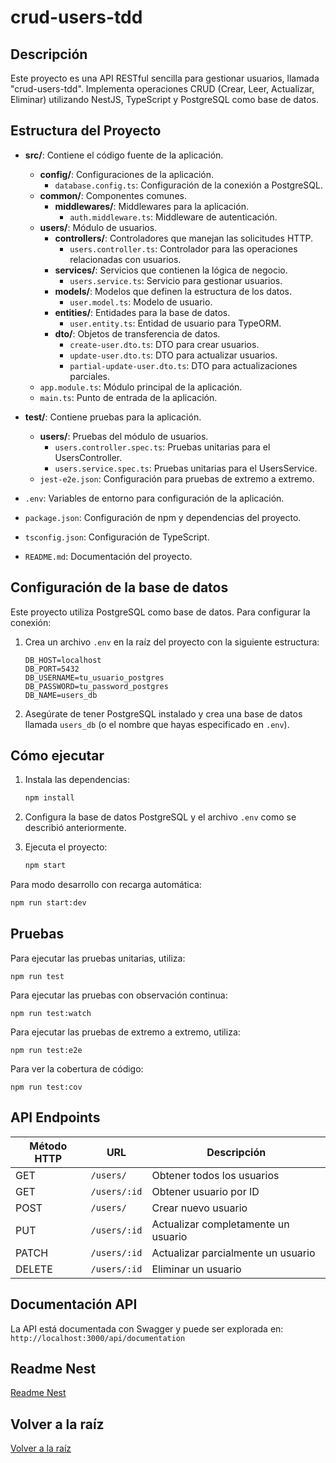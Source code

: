 # crud-users-tdd

## Descripción

Este proyecto es una API RESTful sencilla para gestionar usuarios, llamada "crud-users-tdd". Implementa operaciones CRUD (Crear, Leer, Actualizar, Eliminar) utilizando NestJS, TypeScript y PostgreSQL como base de datos.

## Estructura del Proyecto

- **src/**: Contiene el código fuente de la aplicación.
  - **config/**: Configuraciones de la aplicación.
    - `database.config.ts`: Configuración de la conexión a PostgreSQL.
  - **common/**: Componentes comunes.
    - **middlewares/**: Middlewares para la aplicación.
      - `auth.middleware.ts`: Middleware de autenticación.
  - **users/**: Módulo de usuarios.
    - **controllers/**: Controladores que manejan las solicitudes HTTP.
      - `users.controller.ts`: Controlador para las operaciones relacionadas con usuarios.
    - **services/**: Servicios que contienen la lógica de negocio.
      - `users.service.ts`: Servicio para gestionar usuarios.
    - **models/**: Modelos que definen la estructura de los datos.
      - `user.model.ts`: Modelo de usuario.
    - **entities/**: Entidades para la base de datos.
      - `user.entity.ts`: Entidad de usuario para TypeORM.
    - **dto/**: Objetos de transferencia de datos.
      - `create-user.dto.ts`: DTO para crear usuarios.
      - `update-user.dto.ts`: DTO para actualizar usuarios.
      - `partial-update-user.dto.ts`: DTO para actualizaciones parciales.
  - `app.module.ts`: Módulo principal de la aplicación.
  - `main.ts`: Punto de entrada de la aplicación.

- **test/**: Contiene pruebas para la aplicación.
  - **users/**: Pruebas del módulo de usuarios.
    - `users.controller.spec.ts`: Pruebas unitarias para el UsersController.
    - `users.service.spec.ts`: Pruebas unitarias para el UsersService.
  - `jest-e2e.json`: Configuración para pruebas de extremo a extremo.

- `.env`: Variables de entorno para configuración de la aplicación.
- `package.json`: Configuración de npm y dependencias del proyecto.
- `tsconfig.json`: Configuración de TypeScript.
- `README.md`: Documentación del proyecto.

## Configuración de la base de datos

Este proyecto utiliza PostgreSQL como base de datos. Para configurar la conexión:

1. Crea un archivo `.env` en la raíz del proyecto con la siguiente estructura:
    ```
    DB_HOST=localhost
    DB_PORT=5432
    DB_USERNAME=tu_usuario_postgres
    DB_PASSWORD=tu_password_postgres
    DB_NAME=users_db
    ```

2. Asegúrate de tener PostgreSQL instalado y crea una base de datos llamada `users_db` (o el nombre que hayas especificado en `.env`).

## Cómo ejecutar

1. Instala las dependencias:
    ```sh
    npm install
    ```

2. Configura la base de datos PostgreSQL y el archivo `.env` como se describió anteriormente.

3. Ejecuta el proyecto:
    ```sh
    npm start
    ```

Para modo desarrollo con recarga automática:
```sh
npm run start:dev
```

## Pruebas

Para ejecutar las pruebas unitarias, utiliza:
```
npm run test
```

Para ejecutar las pruebas con observación continua:
```
npm run test:watch
```

Para ejecutar las pruebas de extremo a extremo, utiliza:
```
npm run test:e2e
```

Para ver la cobertura de código:
```
npm run test:cov
```

## API Endpoints

| Método HTTP | URL | Descripción |
|-------------|-----|-------------|
| GET | `/users/` | Obtener todos los usuarios |
| GET | `/users/:id` | Obtener usuario por ID |
| POST | `/users/` | Crear nuevo usuario |
| PUT | `/users/:id` | Actualizar completamente un usuario |
| PATCH | `/users/:id` | Actualizar parcialmente un usuario |
| DELETE | `/users/:id` | Eliminar un usuario |

## Documentación API

La API está documentada con Swagger y puede ser explorada en:
`http://localhost:3000/api/documentation`

## Readme Nest

[Readme Nest](./README-Nest.md)

## Volver a la raíz

[Volver a la raíz](../README.md)